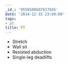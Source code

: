 ```yaml
---
_id_: '9558588607817045'
date: '2014-12-15 23:00:00'
tags:
- pt
title: PT
---
```


- Stretch
- Wall sit
- Resisted abduction
- Single-leg deadlifts
